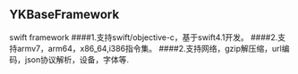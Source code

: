 ## YKBaseFramework
swift framework
####1.支持swift/objective-c，基于swift4.1开发。
####2.支持armv7，arm64，x86_64,i386指令集。
####2.支持网络，gzip解压缩，url编码，json协议解析，设备，字体等.

